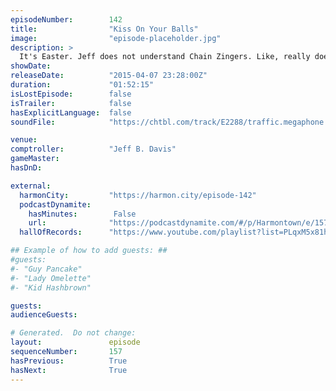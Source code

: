 ```yaml
---
episodeNumber:        142
title:                "Kiss On Your Balls"
image:                "episode-placeholder.jpg"
description: >
  It's Easter. Jeff does not understand Chain Zingers. Like, really doesn't get it. Curtis Armstrong returns for Shadowrun and there is a lot of testicle play. Watch the video at Harmontown.com!
showDate:             
releaseDate:          "2015-04-07 23:28:00Z"
duration:             "01:52:15"
isLostEpisode:        false
isTrailer:            false
hasExplicitLanguage:  false
soundFile:            "https://chtbl.com/track/E2288/traffic.megaphone.fm/STA2645892210.mp3?updated=1562018428"

venue:                
comptroller:          "Jeff B. Davis"
gameMaster:           
hasDnD:               

external:
  harmonCity:         "https://harmon.city/episode-142"
  podcastDynamite:
    hasMinutes:        False
    url:              "https://podcastdynamite.com/#/p/Harmontown/e/157/142"
  hallOfRecords:      "https://www.youtube.com/playlist?list=PLqxM5x81hNOZVdVNXXgHml6kuRxXh6ZYl"

## Example of how to add guests: ##
#guests:
#- "Guy Pancake"
#- "Lady Omelette"
#- "Kid Hashbrown"

guests:
audienceGuests:

# Generated.  Do not change:
layout:               episode
sequenceNumber:       157
hasPrevious:          True
hasNext:              True
---
```


<!-- The episode description will be rendered here -->
<!-- Add your content below here -->

